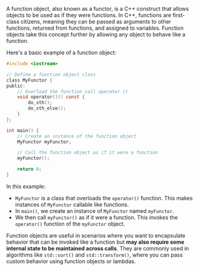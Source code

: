 A function object, also known as a functor, is a C++ construct that allows objects to be used as if they were functions. In C++, functions are first-class citizens, meaning they can be passed as arguments to other functions, returned from functions, and assigned to variables. Function objects take this concept further by allowing any object to behave like a function.

Here's a basic example of a function object:

```c plus plus
#include <iostream>

// Define a function object class
class MyFunctor {
public:
    // Overload the function call operator ()
    void operator()() const {
        do_sth();
        do_sth_else();
    }
};

int main() {
    // Create an instance of the function object
    MyFunctor myFunctor;

    // Call the function object as if it were a function
    myFunctor();

    return 0;
}
```

In this example:

- `MyFunctor` is a class that overloads the `operator()` function. This makes instances of `MyFunctor` callable like functions.
- In `main()`, we create an instance of `MyFunctor` named `myFunctor`.
- We then call `myFunctor()` as if it were a function. This invokes the `operator()` function of the `myFunctor` object.

Function objects are useful in scenarios where you want to encapsulate behavior that can be invoked like a function but **may also require some internal state to be maintained across calls**. They are commonly used in algorithms like `std::sort()` and `std::transform()`, where you can pass custom behavior using function objects or lambdas.